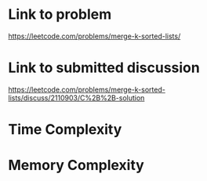 # Link to problem
https://leetcode.com/problems/merge-k-sorted-lists/

# Link to submitted discussion
https://leetcode.com/problems/merge-k-sorted-lists/discuss/2110903/C%2B%2B-solution

# Time Complexity

# Memory Complexity

